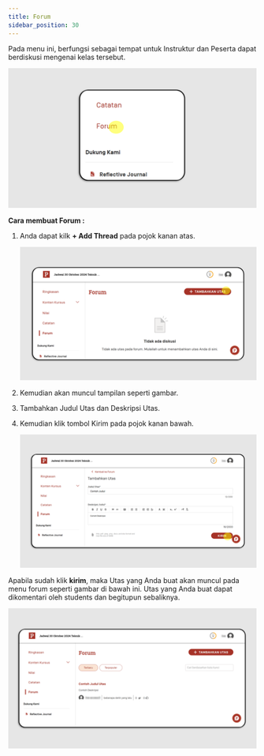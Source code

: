 ```yaml
---
title: Forum
sidebar_position: 30
---
```

Pada menu ini, berfungsi sebagai tempat untuk Instruktur dan Peserta dapat berdiskusi mengenai kelas tersebut. 

![](/img/forum-indo-1.png)

**Cara membuat Forum :**

1. Anda dapat kilk **+ Add Thread** pada pojok kanan atas.

   ![](/img/forum-indo-2.png)
2. Kemudian akan muncul tampilan seperti gambar.
3. Tambahkan Judul Utas dan Deskripsi Utas.
4. Kemudian klik tombol Kirim pada pojok kanan bawah.

   ![](/img/forum-indo-3.png)

Apabila sudah klik **kirim**, maka Utas yang Anda buat akan muncul pada menu forum seperti gambar di bawah ini. Utas yang Anda buat dapat dikomentari oleh students dan begitupun sebaliknya.

![](/img/forum-indo-4.png)
